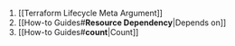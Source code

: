 1. [[Terraform Lifecycle Meta Argument]]
2. [[How-to Guides#**Resource Dependency**|Depends on]]
3. [[How-to Guides#**count**|Count]]